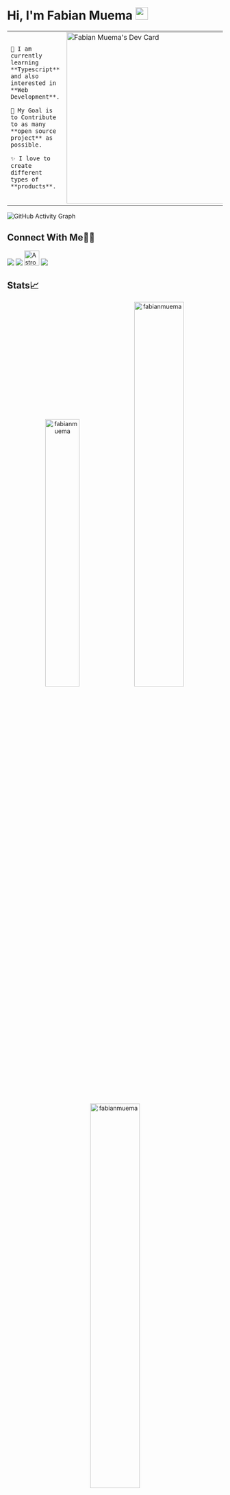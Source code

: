 # Hi, I'm Fabian Muema <img src="https://github.com/TheDudeThatCode/TheDudeThatCode/blob/master/Assets/Hi.gif" width="29px">

<table>
<tr>
  <td valign="center">
  
    🌱 I am currently learning **Typescript** and also interested in **Web Development**.
    
    🎯 My Goal is to Contribute to as many **open source project** as possible.
    
    ✨ I love to create different types of **products**.
    
<td >
   <a href="https://app.daily.dev/fabianmuema"><img src="https://api.daily.dev/devcards/47309807ed6e4df6813ccff15bef01a4.png?r=qiu" width="400" alt="Fabian Muema's Dev Card"/></a>
  </td>

</tr>
</table>

![GitHub Activity Graph](https://activity-graph.herokuapp.com/graph?username=fabianmuema&theme=dracula&hide_border=true)

## Connect With Me👋🏼

<p align="left">  
<a href="https://twitter.com/fabianmurema" target="blank"><img src="https://img.icons8.com/color/35/000000/twitter--v2.png"/></a>
<a href="https://linkedin.com/in/fabianmuema" target="blank"><img src="https://img.icons8.com/color/35/000000/linkedin.png"/></a>
<a href="https://leetcode.com/fabianmuema/" target="blank"><img src="https://cdn.iconscout.com/icon/free/png-256/leetcode-3629476-3031539.png" alt="Astro08" height="35" width="35"/></a>
<a href="https://www.instagram.com/fabianmuema/" target="blank"><img src="https://img.icons8.com/fluency/35/000000/instagram-new.png"/></a>

## Stats📈
<p align="center">
<img width="40%" src="https://github-readme-stats.vercel.app/api/top-langs?username=fabianmuema&show_icons=true&theme=dracula&title_color=ff8000&text_color=ffffff&bg_color=6a6a6a&locale=en&layout=compact&hide_border=true" alt="fabianmuema" /> 
<img width="48%" src="https://github-readme-stats.vercel.app/api?username=fabianmuema&show_icons=true&theme=dracula&title_color=ff8000&text_color=ffffff&bg_color=6a6a6a&locale=en&hide_border=true" alt="fabianmuema" />
<img width="48%" src="https://github-readme-streak-stats.herokuapp.com/?user=fabianmuema&theme=highcontrast&hide_border=true" alt="fabianmuema" />
</p>


<!--START_SECTION:activity-->
<!--END_SECTION:activity-->

### Languages✍🏼

<img src="https://img.icons8.com/color/35/000000/html-5--v1.png"/><img src="https://img.icons8.com/color/35/000000/css3.png"/><img src="https://img.icons8.com/fluency/35/000000/laravel.png"/><img src="https://img.icons8.com/glyph-neue/35/000000/php.png"/><img src="https://img.icons8.com/doodle/35/000000/api.png"/>

### DevOps & Cloud Tools⚒️

<img src="https://img.icons8.com/fluency/35/000000/visual-studio-code-2019.png"/> <img src="https://img.icons8.com/color/35/000000/intellij-idea.png"/> <img src="https://img.icons8.com/color/35/000000/google-cloud.png"/> <img src="https://img.icons8.com/color/35/000000/figma--v2.png"/> <img src="https://img.icons8.com/color/35/000000/git.png"/> <img src="https://img.icons8.com/color/35/000000/github.png"/> <img src="https://img.icons8.com/cute-clipart/35/000000/canva.png"/> 

## Support Me💰

<a href="https://www.buymeacoffee.com/bhFcBus" target="_blank"><img src="https://cdn.buymeacoffee.com/buttons/v2/default-yellow.png" alt="Buy Me A Coffee" width="250" ></a>
